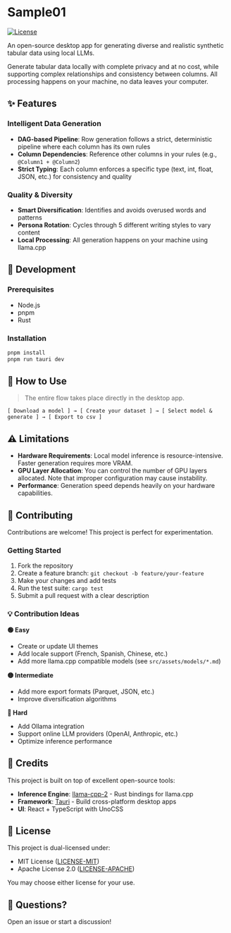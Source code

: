 # Sample01

[![License](https://img.shields.io/badge/license-MIT%20OR%20Apache--2.0-blue.svg)](LICENSE-MIT)

An open-source desktop app for generating diverse and realistic synthetic tabular data using local LLMs.

Generate tabular data locally with complete privacy and at no cost, while supporting complex relationships and consistency between columns. All processing happens on your machine, no data leaves your computer.

## ✨ Features

### Intelligent Data Generation

- **DAG-based Pipeline**: Row generation follows a strict, deterministic pipeline where each column has its own rules
- **Column Dependencies**: Reference other columns in your rules (e.g., `@Column1 + @Column2`)
- **Strict Typing**: Each column enforces a specific type (text, int, float, JSON, etc.) for consistency and quality

### Quality & Diversity

- **Smart Diversification**: Identifies and avoids overused words and patterns
- **Persona Rotation**: Cycles through 5 different writing styles to vary content
- **Local Processing**: All generation happens on your machine using llama.cpp

## 🚀 Development

### Prerequisites

- Node.js
- pnpm
- Rust

### Installation

```bash
pnpm install
pnpm run tauri dev
```

## 📖 How to Use

> The entire flow takes place directly in the desktop app.

```
[ Download a model ] → [ Create your dataset ] → [ Select model & generate ] → [ Export to csv ]
```

## ⚠️ Limitations

- **Hardware Requirements**: Local model inference is resource-intensive. Faster generation requires more VRAM.
- **GPU Layer Allocation**: You can control the number of GPU layers allocated. Note that improper configuration may cause instability.
- **Performance**: Generation speed depends heavily on your hardware capabilities.

## 🤝 Contributing

Contributions are welcome! This project is perfect for experimentation.

### Getting Started

1. Fork the repository
2. Create a feature branch: `git checkout -b feature/your-feature`
3. Make your changes and add tests
4. Run the test suite: `cargo test`
5. Submit a pull request with a clear description

### 💡 Contribution Ideas

**🟢 Easy**

- Create or update UI themes
- Add locale support (French, Spanish, Chinese, etc.)
- Add more llama.cpp compatible models (see `src/assets/models/*.md`)

**🟡 Intermediate**

- Add more export formats (Parquet, JSON, etc.)
- Improve diversification algorithms

**🔴 Hard**

- Add Ollama integration
- Support online LLM providers (OpenAI, Anthropic, etc.)
- Optimize inference performance

## 🙏 Credits

This project is built on top of excellent open-source tools:

- **Inference Engine**: [llama-cpp-2](https://github.com/utilityai/llama-cpp-rs) - Rust bindings for llama.cpp
- **Framework**: [Tauri](https://github.com/tauri-apps/tauri) - Build cross-platform desktop apps
- **UI**: React + TypeScript with UnoCSS

## 📝 License

This project is dual-licensed under:

- MIT License ([LICENSE-MIT](LICENSE-MIT))
- Apache License 2.0 ([LICENSE-APACHE](LICENSE-APACHE))

You may choose either license for your use.

## 💬 Questions?

Open an issue or start a discussion!

